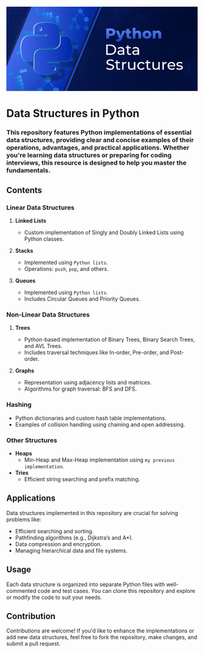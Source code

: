 ![preview](./images/banner.png)

# Data Structures in Python

### This repository features Python implementations of essential data structures, providing clear and concise examples of their operations, advantages, and practical applications. Whether you're learning data structures or preparing for coding interviews, this resource is designed to help you master the fundamentals.

## Contents
### Linear Data Structures
1. **Linked Lists**
   - Custom implementation of Singly and Doubly Linked Lists using Python classes.

2. **Stacks**
   - Implemented using `Python lists`.
   - Operations: `push`, `pop`, and others.

3. **Queues**
   - Implemented using `Python lists`.
   - Includes Circular Queues and Priority Queues.

### Non-Linear Data Structures
1. **Trees**
   - Python-based implementation of Binary Trees, Binary Search Trees, and AVL Trees.
   - Includes traversal techniques like In-order, Pre-order, and Post-order.

2. **Graphs**
   - Representation using adjacency lists and matrices.
   - Algorithms for graph traversal: BFS and DFS.

### Hashing
- Python dictionaries and custom hash table implementations.
- Examples of collision handling using chaining and open addressing.

### Other Structures
- **Heaps**
  - Min-Heap and Max-Heap implementation using `my previous implementation`.
- **Tries**
  - Efficient string searching and prefix matching.

## Applications
Data structures implemented in this repository are crucial for solving problems like:
- Efficient searching and sorting.
- Pathfinding algorithms (e.g., Dijkstra’s and A*).
- Data compression and encryption.
- Managing hierarchical data and file systems.

## Usage
Each data structure is organized into separate Python files with well-commented code and test cases. You can clone this repository and explore or modify the code to suit your needs.

## Contribution
Contributions are welcome! If you'd like to enhance the implementations or add new data structures, feel free to fork the repository, make changes, and submit a pull request.